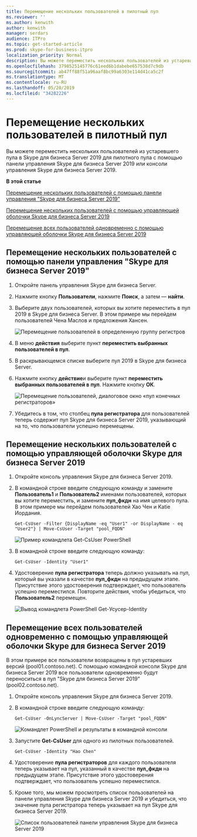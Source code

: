 ```yaml
---
title: Перемещение нескольких пользователей в пилотный пул
ms.reviewer: ''
ms.author: kenwith
author: kenwith
manager: serdars
audience: ITPro
ms.topic: get-started-article
ms.prod: skype-for-business-itpro
localization_priority: Normal
description: Вы можете переместить нескольких пользователей из устаревшего пула в Skype для бизнеса Server 2019 для пилотного пула с помощью панели управления Skype для бизнеса Server 2019 или консоли управления Skype для бизнеса Server 2019.
ms.openlocfilehash: 3798525145776c61eed6b1dabebe657538d7c9db
ms.sourcegitcommit: ab47ff88f51a96aaf8bc99a6303e114d41ca5c2f
ms.translationtype: MT
ms.contentlocale: ru-RU
ms.lasthandoff: 05/20/2019
ms.locfileid: "34282226"
---
```

# <a name="move-multiple-users-to-the-pilot-pool"></a>Перемещение нескольких пользователей в пилотный пул

Вы можете переместить нескольких пользователей из устаревшего пула в Skype для бизнеса Server 2019 для пилотного пула с помощью панели управления Skype для бизнеса Server 2019 или консоли управления Skype для бизнеса Server 2019.

 **В этой статье**
  
[Перемещение нескольких пользователей с помощью панели управления "Skype для бизнеса Server 2019"](#sectionSection0)
  
[Перемещение нескольких пользователей с помощью управляющей оболочки Skype для бизнеса Server 2019](#sectionSection1)
  
[Перемещение всех пользователей одновременно с помощью управляющей оболочки Skype для бизнеса Server 2019](#sectionSection2)
  
  
## <a name="to-move-multiple-users-by-using-the-skype-for-business-server-2019-control-panel"></a>Перемещение нескольких пользователей с помощью панели управления "Skype для бизнеса Server 2019"
<a name="sectionSection0"> </a>

1. Откройте панель управления Skype для бизнеса Server.
    
2. Нажмите кнопку **Пользователи**, нажмите **Поиск**, а затем — **найти**.
    
3. Выберите двух пользователей, которых вы хотите переместить в пул 2019 в Skype для бизнеса Server. В этом примере мы перейдем пользователей Чена Маслов и предложения Хансен.
    
     ![Перемещение пользователей в определенную группу регистров](../media/Migration_LyncServer_CPanel_fromLyncServer2010_MoveMultipleUsersList.JPG)
  
4. В меню **действия** выберите пункт **переместить выбранных пользователей в пул**.
    
5. В раскрывающемся списке выберите пул 2019 в Skype для бизнеса Server.
    
6. Нажмите кнопку **действие**и выберите пункт **переместить выбранных пользователей в пул**. Нажмите кнопку **ОК**.
    
     ![Перемещение пользователей, диалоговое окно «пул конечных регистраторов»](../media/Migration_LyncServer_from_LyncServer2010_CPanelMoveUserSelectPoolDialog.png)
  
7. Убедитесь в том, что столбец **пула регистратора** для пользователей теперь содержит пул Skype для бизнеса Server 2019, указывающий на то, что пользователи успешно перемещены. 
    
## <a name="to-move-multiple-users-by-using-the-skype-for-business-server-2019-management-shell"></a>Перемещение нескольких пользователей с помощью управляющей оболочки Skype для бизнеса Server 2019
<a name="sectionSection1"> </a>

1. Откройте консоль управления Skype для бизнеса Server 2019. 
    
2. В командной строке введите следующую команду и замените **Пользователь1** и **Пользователь2** именами пользователей, которых вы хотите переместить, и замените **пул_фкдн** на имя целевого пула. В этом примере мы перейдем пользователей Хао Чен и Katie Иордания. 
    
   ```
   Get-CsUser -Filter {DisplayName -eq "User1" -or DisplayName - eq "User2"} | Move-CsUser -Target "pool_FQDN"
   ```

    ![Пример командлета Get-CsUser PowerShell](../media/Migration_LyncServer_from_LyncServer2010_move2users.jpg)
  
3. В командной строке введите следующую команду: 
    
   ```
   Get-CsUser -Identity "User1"
   ```

4. Удостоверение **пула регистратора** теперь должно указывать на пул, который вы указали в качестве **пул_фкдн** на предыдущем этапе. Присутствие этого удостоверения подтверждает, что пользователь успешно переместился. Повторите действия, чтобы убедиться, что **Пользователь2** перемещен. 
    
     ![Вывод командлета PowerShell Get-Усусер-Identity](../media/Migration_LyncServer_from_LyncServer2010_showuser.jpg)
  
## <a name="to-move-all-users-at-the-same-time-by-using-the-skype-for-business-server-2019-management-shell"></a>Перемещение всех пользователей одновременно с помощью управляющей оболочки Skype для бизнеса Server 2019
<a name="sectionSection2"> </a>

В этом примере все пользователи возвращены в пул устаревших версий (pool01.contoso.net). С помощью командной консоли Skype для бизнеса Server 2019 все пользователи одновременно будут переноситься в пул "Skype для бизнеса Server 2019" (pool02.contoso.net).
  
1. Откройте консоль управления Skype для бизнеса Server 2019.
    
2. В командной строке введите следующую команду: 
    
   ```
   Get-CsUser -OnLyncServer | Move-CsUser -Target "pool_FQDN"
   ```

     ![Командлет PowerShell и результаты в командной консоли](../media/Migration_LyncServer_CPanel_fromLyncServer2010_Move-CSUserMultipleAll.png)
  
3. Запустите **Get-CsUser** для одного из пилотных пользователей. 
    
   ```
   Get-CsUser -Identity "Hao Chen"
   ```

4. Удостоверение **пула регистраторов** для каждого пользователя теперь указывает на пул, указанный в качестве **пул_фкдн** на предыдущем этапе. Присутствие этого удостоверения подтверждает, что пользователь успешно переместился. 
    
5. Кроме того, мы можем просмотреть список пользователей на панели управления Skype для бизнеса Server 2019 и убедиться, что значение пула регистратора теперь указывает на пул Skype для бизнеса Server 2019.
    
     ![Список пользователей панели управления Skype для бизнеса Server 2019](../media/Migration_LyncServer_CPanel_fromLyncServer2010_Move-CSUserVerifyHao.JPG)
  

